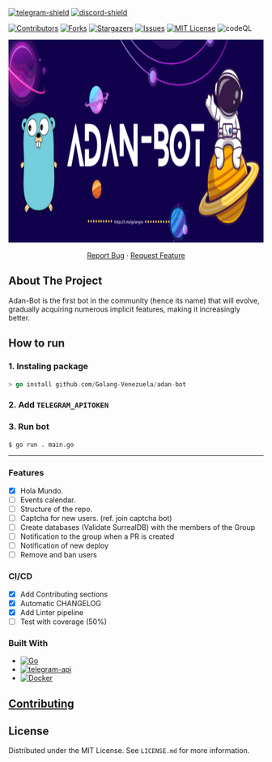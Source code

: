 [![telegram-shield][telegram-shield]][telegram-url]
[![discord-shield][discord-shield]][discord-group-url]

[![Contributors][contributors-shield]][contributors-url]
[![Forks][forks-shield]][forks-url]
[![Stargazers][stars-shield]][stars-url]
[![Issues][issues-shield]][issues-url]
[![MIT License][license-shield]][license-url]
![codeQL][codeQL-shield]

<div align="center">
  <a href="https://github.com/Golang-Venezuela/adan-bot">
    <img src="img/Adan-bot.png" alt="Logo" width="1000" height="400">
    <br/>
    <p align="center">
    <a href="https://github.com/Golang-Venezuela/adan-bot/issues/new?assignees=&labels=bug+P%3F&projects=&template=bug-report.md&title=">Report Bug</a>
    ·
    <a href="https://github.com/Golang-Venezuela/adan-bot/issues/new?assignees=&labels=&projects=&template=feature-request.md&title=">Request Feature</a>
  </p>
</div>

## About The Project
Adan-Bot is the first bot in the community (hence its name) that will evolve, gradually acquiring numerous implicit features, making it increasingly better.
## How to run 
### 1. Instaling package 
```go
> go install github.com/Golang-Venezuela/adan-bot
```
### 2.  Add `TELEGRAM_APITOKEN` 
    
### 3. Run bot
```bash   
$ go run . main.go
```
--- 
### Features
- [x] Hola Mundo.
- [ ] Events calendar.
- [ ] Structure of the repo.
- [ ] Captcha for new users. (ref. join captcha bot)
- [ ] Create databases (Validate SurrealDB) with the members of the Group
- [ ] Notification to the group when a PR is created
- [ ] Notification of new deploy 
- [ ] Remove and ban users

### CI/CD 
- [x] Add Contributing sections 
- [x] Automatic CHANGELOG 
- [x] Add Linter pipeline
- [ ] Test with coverage (50%)

### Built With

- [![Go][Go]][Go-url]
- [![telegram-api][telegram-api]][telegram-api-url]
- [![Docker][Docker-shield]][Docker-url]

## [Contributing](CONTRIBUTING.md)

## License

Distributed under the MIT License. See `LICENSE.md` for more information.

<!-- MARKDOWN LINKS & IMAGES -->
<!-- https://www.markdownguide.org/basic-syntax/#reference-style-links -->

[contributors-shield]: https://img.shields.io/github/contributors/Golang-Venezuela/adan-bot.svg?style=flat&logo=github
[contributors-url]: https://github.com/Golang-Venezuela/adan-bot/graphs/contributors
[forks-shield]: https://img.shields.io/github/forks/Golang-Venezuela/adan-bot.svg?style=flat&logo=github
[forks-url]: https://github.com/Golang-Venezuela/adan-bot/network
[stars-shield]: https://img.shields.io/github/stars/Golang-Venezuela/adan-bot.svg?style=flat&logo=github
[stars-url]: https://github.com/Golang-Venezuela/adan-bot/stargazers
[issues-shield]: https://img.shields.io/github/issues/Golang-Venezuela/adan-bot.svg?style=flat&logo=github
[issues-url]: https://github.com/Golang-Venezuela/adan-bot/issues
[license-shield]: https://img.shields.io/github/license/Golang-Venezuela/adan-bot?svghttps://go.dev/
[license-url]: https://github.com/Golang-Venezuela/adan-bot/blob/main/LICENSE
[telegram-shield]: https://img.shields.io/badge/Chat_On-Telegram-017cb7?style=flat&logo=Telegram&logoColor=white
[telegram-url]: https://t.me/golangve
[Go]: https://img.shields.io/badge/Go-3498DB?style=flat&logo=Go&logoColor=white
[Go-url]: https://go.dev/
[telegram-api]: https://img.shields.io/badge/telegram-api-017cb7?style=flat&logo=telegram&logoColor=white
[telegram-api-url]: https://core.telegram.org/bots/api
[codeQL-shield]: https://github.com/ossf/scorecard/workflows/CodeQL/badge.svg?branch=main
[Docker-shield]: https://img.shields.io/badge/docker-003f8c?style=flat&logo=docker&logoColor=white
[Docker-url]: https://www.docker.com/
[discord-shield]: https://img.shields.io/discord/1160309089792954508
[discord-group-url]: https://discord.com/channels/1160309089792954508/1160309090250149958
